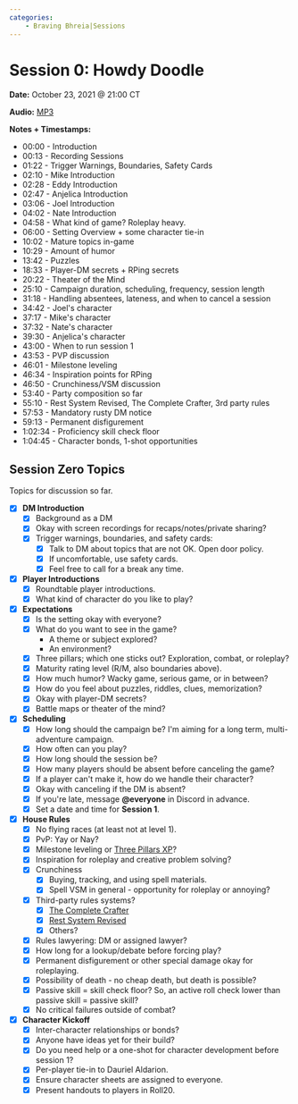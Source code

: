 ```yaml
---
categories:
    - Braving Bhreia|Sessions
---
```

# Session 0: Howdy Doodle

**Date:** October 23, 2021 @ 21:00 CT

**Audio:** [MP3](https://drive.google.com/file/d/1ZlTb9qU0ZlOuTTQoEIU055vfLq04BwkS/view?usp=sharing)

**Notes + Timestamps:**

* 00:00 - Introduction
* 00:13 - Recording Sessions
* 01:22 - Trigger Warnings, Boundaries, Safety Cards
* 02:10 - Mike Introduction
* 02:28 - Eddy Introduction
* 02:47 - Anjelica Introduction
* 03:06 - Joel Introduction
* 04:02 - Nate Introduction
* 04:58 - What kind of game? Roleplay heavy.
* 06:00 - Setting Overview + some character tie-in
* 10:02 - Mature topics in-game
* 10:29 - Amount of humor
* 13:42 - Puzzles
* 18:33 - Player-DM secrets + RPing secrets
* 20:22 - Theater of the Mind
* 25:10 - Campaign duration, scheduling, frequency, session length
* 31:18 - Handling absentees, lateness, and when to cancel a session
* 34:42 - Joel's character
* 37:17 - Mike's character
* 37:32 - Nate's character
* 39:30 - Anjelica's character
* 43:00 - When to run session 1
* 43:53 - PVP discussion
* 46:01 - Milestone leveling
* 46:34 - Inspiration points for RPing
* 46:50 - Crunchiness/VSM discussion
* 53:40 - Party composition so far
* 55:10 - Rest System Revised, The Complete Crafter, 3rd party rules
* 57:53 - Mandatory rusty DM notice
* 59:13 - Permanent disfigurement
* 1:02:34 - Proficiency skill check floor
* 1:04:45 - Character bonds, 1-shot opportunities

## Session Zero Topics

Topics for discussion so far.

* [x] **DM Introduction**
  * [x] Background as a DM
  * [x] Okay with screen recordings for recaps/notes/private sharing?
  * [x] Trigger warnings, boundaries, and safety cards:
    * [x] Talk to DM about topics that are not OK. Open door policy.
    * [x] If uncomfortable, use safety cards.
    * [x] Feel free to call for a break any time.
* [x] **Player Introductions**  
  * [x] Roundtable player introductions.
  * [x] What kind of character do you like to play?
* [x] **Expectations**
  * [x] Is the setting okay with everyone?
  * [x] What do you want to see in the game?
    * A theme or subject explored?
    * An environment?
  * [x] Three pillars; which one sticks out? Exploration, combat, or roleplay?
  * [x] Maturity rating level (R/M, also boundaries above).
  * [x] How much humor? Wacky game, serious game, or in between?
  * [x] How do you feel about puzzles, riddles, clues, memorization?
  * [x] Okay with player-DM secrets?
  * [x] Battle maps or theater of the mind?
* [x] **Scheduling**
  * [x] How long should the campaign be? I'm aiming for a long term, multi-adventure campaign.
  * [x] How often can you play?
  * [x] How long should the session be?
  * [x] How many players should be absent before canceling the game?
  * [x] If a player can't make it, how do we handle their character?
  * [x] Okay with canceling if the DM is absent?
  * [x] If you're late, message **@everyone** in Discord in advance.
  * [x] Set a date and time for **Session 1**.
* [x] **House Rules**
  * [x] No flying races (at least not at level 1).
  * [x] PvP: Yay or Nay?
  * [x] Milestone leveling or [Three Pillars XP](https://media.wizards.com/2017/dnd/downloads/UA-ThreePillarXP.pdf)?
  * [x] Inspiration for roleplay and creative problem solving?
  * [x] Crunchiness
    * [x] Buying, tracking, and using spell materials.
    * [x] Spell VSM in general - opportunity for roleplay or annoying?
  * [x] Third-party rules systems?
    * [x] [The Complete Crafter](https://drive.google.com/file/d/1uMJL0iH2jY4lpdPZajricPDQ_Yp1-91q/view?usp=sharing)
    * [x] [Rest System Revised](https://drive.google.com/file/d/18KgKGDoDZ8Xt_KbEOquHEJXio_5kuDBu/view?usp=sharing)
    * [x] Others?
  * [x] Rules lawyering: DM or assigned lawyer?
  * [x] How long for a lookup/debate before forcing play?
  * [x] Permanent disfigurement or other special damage okay for roleplaying.
  * [x] Possibility of death - no cheap death, but death is possible?
  * [x] Passive skill = skill check floor? So, an active roll check lower than passive skill = passive skill?
  * [x] No critical failures outside of combat?
* [x] **Character Kickoff**
  * [x] Inter-character relationships or bonds?
  * [x] Anyone have ideas yet for their build?
  * [x] Do you need help or a one-shot for character development before session 1?
  * [x] Per-player tie-in to Dauriel Aldarion.
  * [x] Ensure character sheets are assigned to everyone.
  * [x] Present handouts to players in Roll20.
